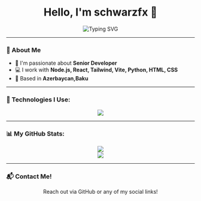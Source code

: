 <h1 align="center">Hello, I'm schwarzfx 👋</h1>

<p align="center">
  <img src="https://readme-typing-svg.herokuapp.com?font=Fira+Code&pause=1000&color=00BFFF&width=435&lines=Full+Stack+Developer;Node.js+%7C+React+%7C+Tailwind+%7C+Vite;Python+%7C+C%2B%2B+%7C+Web+Development" alt="Typing SVG" />
</p>

---

### 🌟 About Me
- 🚀 I'm passionate about **Senior Developer**  
- 💻 I work with **Node.js, React, Tailwind, Vite, Python, HTML, CSS**  
- 📍 Based in **Azerbaycan,Baku**

---

### 🚀 Technologies I Use:
<p align="center">
  <img src="https://skillicons.dev/icons?i=nodejs,react,tailwind,python,html,css,vite,js" />
</p>

---

### 📊 My GitHub Stats:
<p align="center">
  <img src="https://github-readme-stats.vercel.app/api?username=schwarzfx&show_icons=true&theme=tokyonight" />
  <br>
  <img src="https://github-readme-streak-stats.herokuapp.com/?user=schwarzfx&theme=tokyonight" />
</p>

---

### 📬 Contact Me!
<p align="center">
  Reach out via GitHub or any of my social links!
</p>
